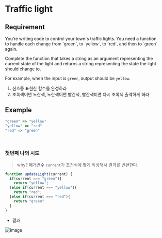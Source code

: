 # Traffic light

## Requirement

<p>You're writing code to control your town's traffic lights. You need a function to handle each change from `green`, to `yellow`, to `red`, and then to `green` again.

Complete the function that takes a string as an argument representing the current state of the light and returns a string representing the state the light should change to.

For example, when the input is `green`, output should be `yellow`.</p>

  1. 신호등 표현한 함수를 완성하라 
  2. 초록색이면 노란색, 노란색이면 빨간색, 빨간색이면 다시 초록색 출력하게 하라

## Example

```js
"green" => "yellow"
"yellow" => "red"
"red" => "green"
```

<br>

### 첫번째 나의 시도

> why? 매개변수 `current`가 조건식에 맞게 작성해서 결과를 반환한다.
> 
```js
function updateLight(current) {
  if(current === "green"){
    return "yellow";
  }else if(current === "yellow"){
    return "red";
  }else if(current === "red"){
    return "green"
  }
}
```
- 결과

![image](https://user-images.githubusercontent.com/96808980/175559318-61210756-e57a-4fb7-9a86-8269cd5be3a5.png)
